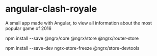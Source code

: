 # angular-clash-royale
A small app made with Angular, to view all information about the most popular game of 2016


npm install --save @ngrx/core @ngrx/store @ngrx/router-store

npm install --save-dev ngrx-store-freeze @ngrx/store-devtools
